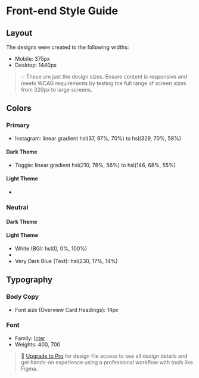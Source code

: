 # Front-end Style Guide

## Layout

The designs were created to the following widths:

- Mobile: 375px
- Desktop: 1440px

> 💡 These are just the design sizes. Ensure content is responsive and meets WCAG requirements by testing the full range of screen sizes from 320px to large screens.

## Colors

### Primary


- Instagram: linear gradient hsl(37, 97%, 70%) to hsl(329, 70%, 58%)


#### Dark Theme

- Toggle: linear gradient hsl(210, 78%, 56%) to hsl(146, 68%, 55%)

#### Light Theme

- 

### Neutral

#### Dark Theme



#### Light Theme

- White (BG): hsl(0, 0%, 100%)
- 
- Very Dark Blue (Text): hsl(230, 17%, 14%)

## Typography

### Body Copy

- Font size (Overview Card Headings): 14px

### Font

- Family: [Inter](https://fonts.google.com/specimen/Inter)
- Weights: 400, 700

> 💎 [Upgrade to Pro](https://www.frontendmentor.io/pro?ref=style-guide) for design file access to see all design details and get hands-on experience using a professional workflow with tools like Figma.
